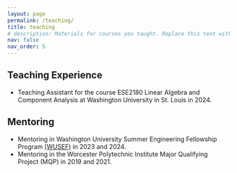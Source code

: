 ```yaml
---
layout: page
permalink: /teaching/
title: teaching
# description: Materials for courses you taught. Replace this text with your description.
nav: false
nav_order: 5
---
```


## Teaching Experience
  - Teaching Assistant for the course ESE2180	Linear Algebra and Component Analysis at Washington University in St. Louis in 2024.

## Mentoring
  - Mentoring in Washington University Summer Engineering Fellowship Program [(WUSEF)](https://engineering.wustl.edu/academics/undergraduate-research/WUSEF.html) in 2023 and 2024. 
  - Mentoring in the Worcester Polytechnic Institute Major Qualifying Project (MQP) in 2019 and 2021.



